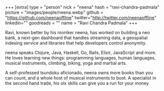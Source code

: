 +++
[extra]
type = "person"
nick = "neena"
hash = "ravi-chandra-padmala"
picture = "images/people/neena.webp"
github = "https://github.com/neenaoffline"
twitter="http://twitter.com/neenaoffline"
linkedin=""
goodreads = ""
name = "Ravi Chandra Padmala"
+++

<p class="text-black text-base leading-normal  md:text-xl lg:text-xl md:leading-snug font-light pb-4 md:pb-7">
    Ravi, known better by his moniker neena, has worked on building a neo bank, a next-gen dashboard that handles streaming data, a geospatial indexing service and libraries that help developers control anonymity.
</p>
<p class="text-black text-base leading-normal  md:text-xl lg:text-xl md:leading-snug font-light pb-4 md:pb-7">
    neena speaks Clojure, Java, Haskell, Go, Rails, Elixir, JavaScript and more. He loves learning new things: programming languages, human languages, musical instruments, climbing, biking, yoga and martial arts.
</p>
<p class="text-black text-base leading-normal  md:text-xl lg:text-xl md:leading-snug font-light pb-4 md:pb-7">
    A self-professed tsundoku aficionado, neena owns more books than you can count, and a whole host of musical instruments to boot. A specialist in the second hand trade, his olx skills can give you a run for your money.
</p>

